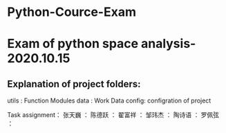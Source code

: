 # Python-Cource-Exam
 Exam of python space analysis-2020.10.15
 ====
 
 Explanation of project folders: 
 --
 
 utils : Function Modules 
 data  : Work Data 
 config: configration of project 

 Task assignment：
 张天巍 ：
 陈德跃 ：
 翟富祥 ：
 邹玮杰 ：
 陶诗语 ：
 罗佩弦 ：
